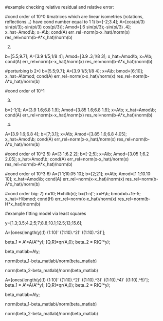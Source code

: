 #example checking relative residual and relative error:

#cond order of 10^0
#matrices which are linear isometries (rotations, reflections...) have cond number equal to 1
1)
b=[-2;3.4];
A=[cos(pi/3) sin(pi/3);-sin(pi/3) cos(pi/3)];
Amod=[.6 sin(pi/3);-sin(pi/3) .4];
x_hat=Amod\b;
x=A\b;
cond(A)
err_rel=norm(x-x_hat)/norm(x)
res_rel=norm(b-A*x_hat)/norm(b)

2)
b=[5.5;9.7];
A=[3.9 1/5;1/8 4];
Amod=[3.9 .3;1/8 3];
x_hat=Amod\b;
x=A\b;
cond(A)
err_rel=norm(x-x_hat)/norm(x)
res_rel=norm(b-A*x_hat)/norm(b)

#perturbing b
2*)
b=[5.5;9.7];
A=[3.9 1/5;1/8 4];
x=A\b;
bmod=[6;10];
x_hat=A\bmod;
cond(A)
err_rel=norm(x-x_hat)/norm(x)
res_rel=norm(b-A*x_hat)/norm(b)




#cond order of 10^1

3)
b=[-1;1];
A=[3.9 1.6;6.8 1.9];
Amod=[3.85 1.6;6.8 1.9];
x=A\b;
x_hat=Amod\b;
cond(A)
err_rel=norm(x-x_hat)/norm(x)
res_rel=norm(b-A*x_hat)/norm(b)

4)
A=[3.9 1.6;6.8 4];
b=[7;3.1];
x=A\b;
Amod=[3.85 1.6;6.8 4.05];
x_hat=Amod\b;
cond(A)
err_rel=norm(x-x_hat)/norm(x)
res_rel=norm(b-A*x_hat)/norm(b)

#cond order of 10^2
5)
A=[3 1;6.2 2];
b=[-2;5];
x=A\b;
Amod=[3.05 1;6.2 2.05];
x_hat=Amod\b;
cond(A)
err_rel=norm(x-x_hat)/norm(x)
res_rel=norm(b-A*x_hat)/norm(b)


#cond order of 10^3
6)
A=[1 1;10.05 10];
b=[2;21];
x=A\b;
Amod=[1 1;10.10 10];
x_hat=Amod\b;
cond(A)
err_rel=norm(x-x_hat)/norm(x)
res_rel=norm(b-A*x_hat)/norm(b)

#cond order big:
7)
n=10;
H=hilb(n);
b=(1:n)';
x=H\b;
bmod=b+1e-5;
x_hat=H\bmod;
cond(H)
err_rel=norm(x-x_hat)/norm(x)
res_rel=norm(b-H*x_hat)/norm(b)


#example fitting model via least squares

y=[1.3;3.5;4.2;5;7;8.8;10.1;12.5;13;15.6];

A=[ones(length(y),1) (1:10)' ((1:10).^2)' ((1:10).^3)']; 

beta_1 = A'*A\(A'*y);
[Q,R]=qr(A,0);
beta_2 = R\(Q'*y);

beta_matlab=A\y;

norm(beta_1-beta_matlab)/norm(beta_matlab)

norm(beta_2-beta_matlab)/norm(beta_matlab)

A=[ones(length(y),1) (1:10)' ((1:10).^2)' ((1:10).^3)' ((1:10).^4)' ((1:10).^5)'];
beta_1 = A'*A\(A'*y);
[Q,R]=qr(A,0);
beta_2 = R\(Q'*y);

beta_matlab=A\y;

norm(beta_1-beta_matlab)/norm(beta_matlab)

norm(beta_2-beta_matlab)/norm(beta_matlab)






